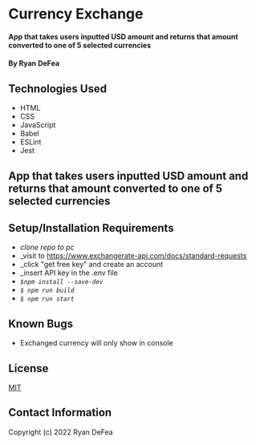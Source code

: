 # Currency Exchange

#### App that takes users inputted USD amount and returns that amount converted to one of 5 selected currencies

#### By Ryan DeFea

## Technologies Used

* HTML
* CSS
* JavaScript
* Babel
* ESLint
* Jest


## App that takes users inputted USD amount and returns that amount converted to one of 5 selected currencies

## Setup/Installation Requirements
* _clone repo to pc_
* _visit to https://www.exchangerate-api.com/docs/standard-requests
* _click "get free key" and create an account
* _insert API key in the .env file
* _`$npm install --save-dev`_
* _`$ npm run build`_
* _`$ npm run start`_

## Known Bugs
* Exchanged currency will only show in console

## License
[MIT](https://www.mit.edu/~amini/LICENSE.md) 
## Contact Information
Copyright (c) 2022 Ryan DeFea 
